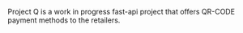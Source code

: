 Project Q is a work in progress fast-api project that offers QR-CODE payment methods to the retailers.
